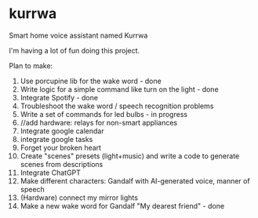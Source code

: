 # kurrwa
Smart home voice assistant named Kurrwa

I'm having a lot of fun doing this project. 

Plan to make:
1. Use porcupine lib for the wake word - done
2. Write logic for a simple command like turn on the light - done
3. Integrate Spotify - done 
4. Troubleshoot the wake word / speech recognition problems
5. Write a set of commands for led bulbs - in progress
6. //add hardware: relays for non-smart appliances
7. Integrate google calendar
8. integrate google tasks
9. Forget your broken heart
10. Create "scenes" presets (light+music) and write a code to generate scenes from descriptions
11. Integrate ChatGPT
12. Make different characters: Gandalf with AI-generated voice, manner of speech
13. (Hardware) connect my mirror lights
14. Make a new wake word for Gandalf "My dearest friend" - done
    
